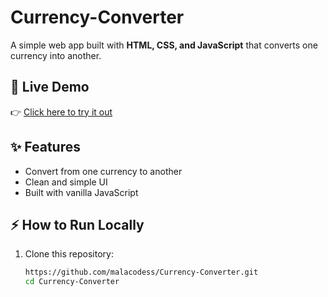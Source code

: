 # Currency-Converter

A simple web app built with **HTML, CSS, and JavaScript** that converts one currency into another.  

## 🚀 Live Demo  
👉 [Click here to try it out](https://malacodess.github.io/Currency-Converter/)  

## ✨ Features  
- Convert from one currency to another  
- Clean and simple UI  
- Built with vanilla JavaScript  

## ⚡ How to Run Locally  
1. Clone this repository:  
   ```bash
   https://github.com/malacodess/Currency-Converter.git
   cd Currency-Converter
